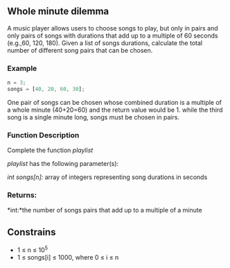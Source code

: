 ## Whole minute dilemma

A music player allows users to choose songs to play, but only in pairs and only pairs of songs with durations that add up to a multiple of 60 seconds (e.g.,60, 120, 180). Given a list of songs durations, calculate the total number of different song pairs that can be chosen.

### Example

```js
n = 3;
songs = [40, 20, 60, 30];
```

One pair of songs can be chosen whose combined duration is a multiple of a whole minute (40+20=60) and the return value would be 1.
while the third song is a single minute long, songs must be chosen in pairs.

### Function Description

Complete the function _playlist_

_playlist_ has the following parameter(s):

_int_ _songs[n]:_ array of integers representing song durations in seconds

### Returns:

*int:*the number of songs pairs that add up to a multiple of a minute

## Constrains

- 1 ≤ n ≤ 10<sup>5</sup>
- 1 ≤ songs[i] ≤ 1000, where 0 ≤ i ≤ n
